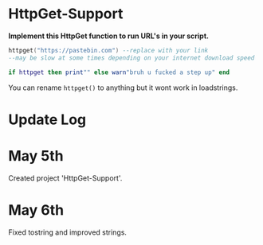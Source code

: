 # HttpGet-Support

**Implement this HttpGet function to run URL's in your script.**

```lua
httpget("https://pastebin.com") --replace with your link
--may be slow at some times depending on your internet download speed

if httpget then print"" else warn"bruh u fucked a step up" end
```

You can rename `httpget()` to anything but it wont work in loadstrings.

# Update Log

# May 5th
Created project 'HttpGet-Support'.

# May 6th
Fixed tostring and improved strings.
